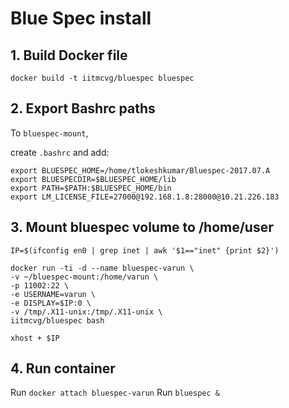 # Blue Spec install

## 1. Build Docker file

`docker build -t iitmcvg/bluespec bluespec`

## 2. Export Bashrc paths

To `bluespec-mount`,

create `.bashrc` and add:

```
export BLUESPEC_HOME=/home/tlokeshkumar/Bluespec-2017.07.A
export BLUESPECDIR=$BLUESPEC_HOME/lib
export PATH=$PATH:$BLUESPEC_HOME/bin
export LM_LICENSE_FILE=27000@192.168.1.8:28000@10.21.226.183
```

## 3. Mount bluespec volume to /home/user

`IP=$(ifconfig en0 | grep inet | awk '$1=="inet" {print $2}')`

```
docker run -ti -d --name bluespec-varun \
-v ~/bluespec-mount:/home/varun \
-p 11002:22 \
-e USERNAME=varun \
-e DISPLAY=$IP:0 \
-v /tmp/.X11-unix:/tmp/.X11-unix \
iitmcvg/bluespec bash
```

`xhost + $IP`

## 4. Run container

Run `docker attach bluespec-varun`
Run `bluespec &` 